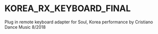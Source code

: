 # KOREA_RX_KEYBOARD_FINAL
Plug in remote keyboard adapter for Soul, Korea performance by Cristiano Dance Music 8/2018
